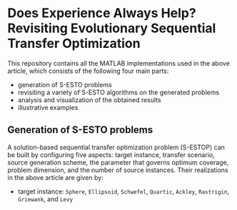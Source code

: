 # Does Experience Always Help? Revisiting Evolutionary Sequential Transfer Optimization

This repository contains all the MATLAB implementations used in the above article, which consists of the following four main parts:

* generation of S-ESTO problems
* revisiting a variety of S-ESTO algorithms on the generated problems
* analysis and visualization of the obtained results
* illustrative examples

## Generation of S-ESTO problems
A solution-based sequential transfer optimization problem (S-ESTOP) can be built by configuring five aspects: target instance, transfer scenario, source generation scheme, the parameter that governs optimum coverage, problem dimension, and the number of source instances. Their realizations in the above article are given by:

* target instance: `Sphere`, `Ellipsoid`, `Schwefel`, `Quartic`, `Ackley`, `Rastrigin`, `Griewank`, and `Levy`
